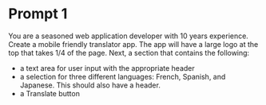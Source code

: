 # Prompt 1
You are a seasoned web application developer with 10 years experience. Create a mobile friendly translator app. The app will have a large logo at the top that takes 1/4 of the page. Next, a section that contains the following:
- a text area for user input with the appropriate header
- a selection for three different languages: French, Spanish, and Japanese. This should also have a header.
- a Translate button 